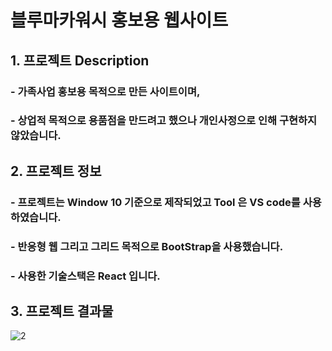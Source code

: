 # 블루마카워시 홍보용 웹사이트

## 1. 프로젝트 Description

### - 가족사업 홍보용 목적으로 만든 사이트이며,
### - 상업적 목적으로 용품점을 만드려고 했으나 개인사정으로 인해 구현하지 않았습니다. 

 

## 2. 프로젝트 정보

### - 프로젝트는 Window 10 기준으로 제작되었고 Tool 은 VS code를 사용하였습니다. 
### - 반응형 웹 그리고 그리드 목적으로 BootStrap을 사용했습니다.
### - 사용한 기술스택은 React 입니다.

 

## 3. 프로젝트 결과물

![2](https://user-images.githubusercontent.com/105827577/201676728-f2a3f9cb-729f-4fab-af9f-d7b0bc6e4054.png)

